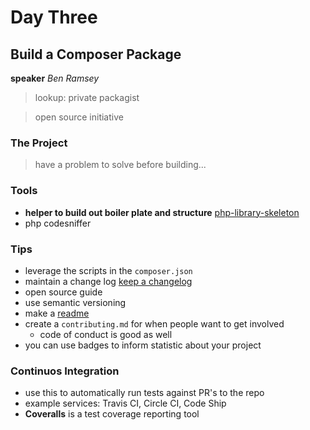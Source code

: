 # Day Three
## Build a Composer Package
**speaker** *Ben Ramsey*

> lookup: private packagist

> open source initiative 

### The Project
> have a problem to solve before building...

### Tools
- **helper to build out boiler plate and structure** [php-library-skeleton](https://github.com/ramsey/php-library-skeleton)
- php codesniffer

### Tips
- leverage the scripts in the `composer.json`
- maintain a change log [keep a changelog](https://keepachangelog.com/en/1.0.0/)
- open source guide
- use semantic versioning 
- make a [readme](https://www.makeareadme.com/)
- create a `contributing.md` for when people want to get involved
    - code of conduct is good as well
- you can use badges to inform statistic about your project

### Continuos Integration
- use this to automatically run tests against PR's to the repo
- example services: Travis CI, Circle CI, Code Ship
- **Coveralls** is a test coverage reporting tool
